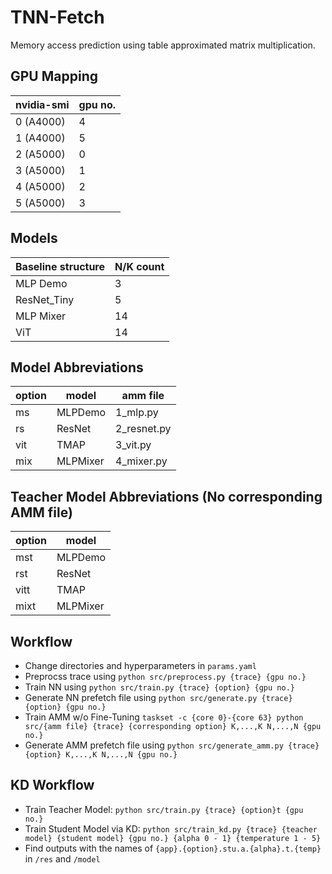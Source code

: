 # TNN-Fetch
Memory access prediction using table approximated matrix multiplication. 

## GPU Mapping
|nvidia-smi|gpu no.|
|----------|-------|
|0 (A4000) |4      |
|1 (A4000) |5      |
|2 (A5000) |0      |
|3 (A5000) |1      |
|4 (A5000) |2      |
|5 (A5000) |3      |


## Models
|Baseline structure|N/K count|
|------------------|---------|
|MLP Demo          |3        |
|ResNet_Tiny       |5        |
|MLP Mixer         |14       |
|ViT               |14       |

## Model Abbreviations
|option|model   |amm file   |
|------|--------|-----------|
|ms    |MLPDemo |1_mlp.py   |
|rs    |ResNet  |2_resnet.py|
|vit   |TMAP    |3_vit.py   |
|mix   |MLPMixer|4_mixer.py |

## Teacher Model Abbreviations (No corresponding AMM file)
|option|model   |
|------|--------|
|mst   |MLPDemo |
|rst   |ResNet  |
|vitt  |TMAP    |
|mixt  |MLPMixer|

## Workflow
- Change directories and hyperparameters in `params.yaml`
- Preprocss trace using `python src/preprocess.py {trace} {gpu no.}`
- Train NN using `python src/train.py {trace} {option} {gpu no.}` 
- Generate NN prefetch file using `python src/generate.py {trace} {option} {gpu no.}`
- Train AMM w/o Fine-Tuning `taskset -c {core 0}-{core 63} python src/{amm file} {trace} {corresponding option} K,...,K N,...,N {gpu no.}`
- Generate AMM prefetch file using `python src/generate_amm.py {trace} {option} K,...,K N,...,N {gpu no.}`

## KD Workflow
- Train Teacher Model: `python src/train.py {trace} {option}t {gpu no.}`
- Train Student Model via KD: `python src/train_kd.py {trace} {teacher model} {student model} {gpu no.} {alpha 0 - 1} {temperature 1 - 5}` 
- Find outputs with the names of `{app}.{option}.stu.a.{alpha}.t.{temp}` in `/res` and `/model`
